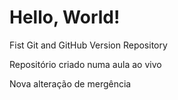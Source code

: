 # Hello,  World!
Fist Git and GitHub Version Repository

Repositório criado numa aula ao vivo

Nova alteração de mergência
